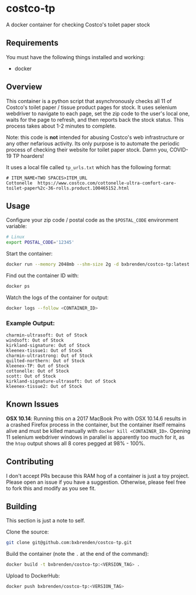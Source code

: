 #  costco-tp
A docker container for checking Costco's toilet paper stock


## Requirements
You must have the following things installed and working:
- docker


## Overview
This container is a python script that asynchronously checks all 11 of Costco's toilet paper / tissue product pages for stock.
It uses selenium webdriver to navigate to each page, set the zip code to the user's local one, waits for the page to refresh, and then reports back the stock status.
This process takes about 1-2 minutes to complete.

Note: this code is **not** intended for abusing Costco's web infrastructure or any other nefarious activity.
Its only purpose is to automate the periodic process of checking their website for toilet paper stock.
Damn you, COVID-19 TP hoarders!

It uses a local file called `tp_urls.txt` which has the following format:

```
# ITEM_NAME<TWO SPACES>ITEM_URL
Cottonelle  https://www.costco.com/cottonelle-ultra-comfort-care-toilet-paper%2c-36-rolls.product.100465152.html
```


## Usage
Configure your zip code / postal code as the `$POSTAL_CODE` environment variable:

```bash
# Linux
export POSTAL_CODE='12345'
```

Start the container:
```bash
docker run --memory 2048mb --shm-size 2g -d bxbrenden/costco-tp:latest
```

Find out the container ID with:
```bash
docker ps
```

Watch the logs of the container for output:
```bash
docker logs --follow <CONTAINER_ID>
```

### Example Output:

```
charmin-ultrasoft: Out of Stock
windsoft: Out of Stock
kirkland-signature: Out of Stock
kleenex-tissue1: Out of Stock
charmin-ultrastrong: Out of Stock
quilted-northern: Out of Stock
kleenex-TP: Out of Stock
cottonelle: Out of Stock
scott: Out of Stock
kirkland-signature-ultrasoft: Out of Stock
kleenex-tissue2: Out of Stock
```

## Known Issues
**OSX 10.14**: Running this on a 2017 MacBook Pro with OSX 10.14.6 results in a crashed Firefox process in the container, but the container itself remains alive and must be killed manually with `docker kill <CONTAINER_ID>`. Opening 11 selenium webdriver windows in parallel is apparently too much for it, as the `htop` output shows all 8 cores pegged at 98% - 100%.


## Contributing
I don't accept PRs because this RAM hog of a container is just a toy project.
Please open an issue if you have a suggestion.
Otherwise, please feel free to fork this and modify as you see fit.


## Building
This section is just a note to self.

Clone the source:

```bash
git clone git@github.com:bxbrenden/costco-tp.git
```

Build the container (note the `.` at the end of the command):

```bash
docker build -t bxbrenden/costco-tp:<VERSION_TAG> .
```

Upload to DockerHub:

```bash
docker push bxbrenden/costco-tp:<VERSION_TAG>
```
